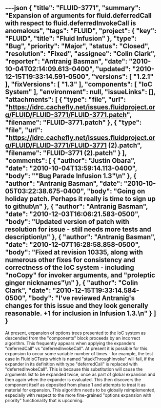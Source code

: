 ---json
{
  "title": "FLUID-3771",
  "summary": "Expansion of arguments for fluid.deferredCall with respect to fluid.deferredInvokeCall is anomalous",
  "tags": "FLUID",
  "project": {
    "key": "FLUID",
    "title": "Fluid Infusion"
  },
  "type": "Bug",
  "priority": "Major",
  "status": "Closed",
  "resolution": "Fixed",
  "assignee": "Colin Clark",
  "reporter": "Antranig Basman",
  "date": "2010-10-04T02:14:09.613-0400",
  "updated": "2010-12-15T19:33:14.591-0500",
  "versions": [
    "1.2.1"
  ],
  "fixVersions": [
    "1.3"
  ],
  "components": [
    "IoC System"
  ],
  "environment": null,
  "issueLinks": [],
  "attachments": [
    {
      "type": "file",
      "url": "https://idrc.cachefly.net/issues.fluidproject.org/FLUID/FLUID-3771/FLUID-3771.patch",
      "filename": "FLUID-3771.patch"
    },
    {
      "type": "file",
      "url": "https://idrc.cachefly.net/issues.fluidproject.org/FLUID/FLUID-3771/FLUID-3771 (2).patch",
      "filename": "FLUID-3771 (2).patch"
    }
  ],
  "comments": [
    {
      "author": "Justin Obara",
      "date": "2010-10-04T13:59:14.113-0400",
      "body": "\"Bug Parade Infusion 1.3\"\n"
    },
    {
      "author": "Antranig Basman",
      "date": "2010-10-05T03:22:38.675-0400",
      "body": "Going on holiday patch. Perhaps it really is time to sign up to github\n"
    },
    {
      "author": "Antranig Basman",
      "date": "2010-12-03T16:06:21.583-0500",
      "body": "Updated version of patch with resolution for issue - still needs more tests and description\n"
    },
    {
      "author": "Antranig Basman",
      "date": "2010-12-07T16:28:58.858-0500",
      "body": "Fixed at revision 10335, along with numerous other fixes for consistency and correctness of the IoC system - including \"noCopy\" for invoker arguments, and \"proleptic ginger nicknames\"\n"
    },
    {
      "author": "Colin Clark",
      "date": "2010-12-15T19:33:14.584-0500",
      "body": "I've reviewed Antranig's changes for this issue and they look generally reasonable. +1 for inclusion in Infusion 1.3.\n"
    }
  ]
}
---
At present, expansion of options trees presented to the IoC system as descended from the "components" block proceeds by an incorrect algorithm. This frequently appears when applying the expanders "deferredCall" vs "deferredInvokeCall". At present it is possible for this expansion to occur some variable number of times - for example, the test case in FluidIoCTests which is named "stackThroughInvoke" will fail, if the expander in its definition with type "deferredCall" is replaced with "deferredInvokeCall". This is because this substitution will cause the arguments list to be expanded twice, once as part of global expansion and then again when the expander is evaluated. This then discovers the component itself as deposited from phase 1 and attempts to treat it as material for expansion. This algorithm needs to be globally reimplemented, especially with respect to the more fine-grained "options expansion with priority" functionality that is upcoming.

        